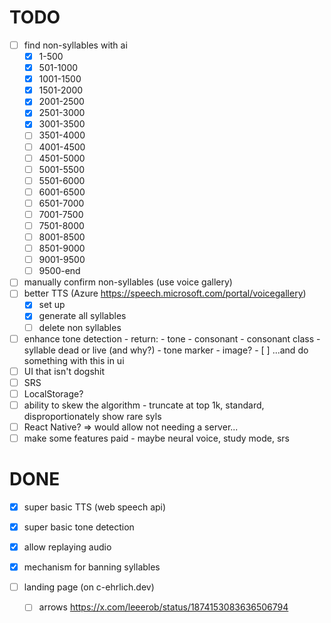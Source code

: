 # TODO

- [ ] find non-syllables with ai
  - [x] 1-500
  - [x] 501-1000
  - [x] 1001-1500
  - [x] 1501-2000
  - [x] 2001-2500
  - [x] 2501-3000
  - [x] 3001-3500
  - [ ] 3501-4000
  - [ ] 4001-4500
  - [ ] 4501-5000
  - [ ] 5001-5500
  - [ ] 5501-6000
  - [ ] 6001-6500
  - [ ] 6501-7000
  - [ ] 7001-7500
  - [ ] 7501-8000
  - [ ] 8001-8500
  - [ ] 8501-9000
  - [ ] 9001-9500
  - [ ] 9500-end
- [ ] manually confirm non-syllables (use voice gallery)
- [ ] better TTS (Azure https://speech.microsoft.com/portal/voicegallery)
  - [x] set up
  - [x] generate all syllables
  - [ ] delete non syllables
- [ ] enhance tone detection - return:
      - tone
      - consonant
      - consonant class
      - syllable dead or live (and why?)
      - tone marker
      - image?
      - [ ] ...and do something with this in ui
- [ ] UI that isn't dogshit
- [ ] SRS
- [ ] LocalStorage?
- [ ] ability to skew the algorithm - truncate at top 1k, standard, disproportionately show rare syls
- [ ] React Native? => would allow not needing a server...
- [ ] make some features paid - maybe neural voice, study mode, srs

# DONE

- [x] super basic TTS (web speech api)
- [x] super basic tone detection
- [x] allow replaying audio
- [x] mechanism for banning syllables

- [ ] landing page (on c-ehrlich.dev)
  - [ ] arrows https://x.com/leeerob/status/1874153083636506794